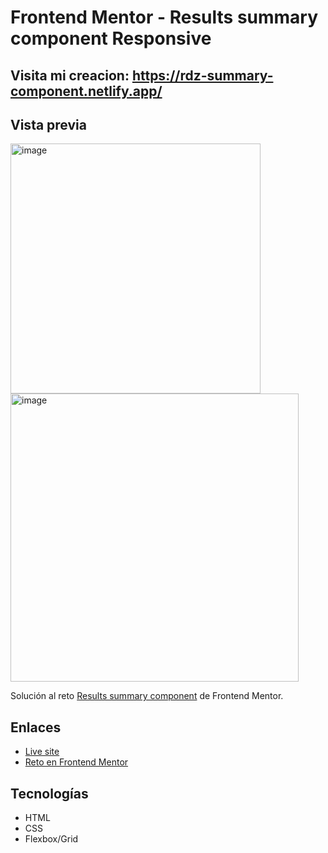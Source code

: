# Frontend Mentor - Results summary component Responsive

## Visita mi creacion: https://rdz-summary-component.netlify.app/

## Vista previa
<img width="400" alt="image" src="https://github.com/user-attachments/assets/fdac5c9f-bb21-4301-a8d3-74335920bf3b" />
<img width="461" alt="image" src="https://github.com/user-attachments/assets/90bed01b-a67e-4d9b-aad5-7e49a8c0f9c5" />


Solución al reto [Results summary component](https://www.frontendmentor.io/challenges/results-summary-component-CE_K6s0maV) de Frontend Mentor.

## Enlaces
- [Live site](https://tu-usuario.github.io/results-summary-component)
- [Reto en Frontend Mentor](https://www.frontendmentor.io/challenges/results-summary-component-CE_K6s0maV)

## Tecnologías
- HTML
- CSS
- Flexbox/Grid

